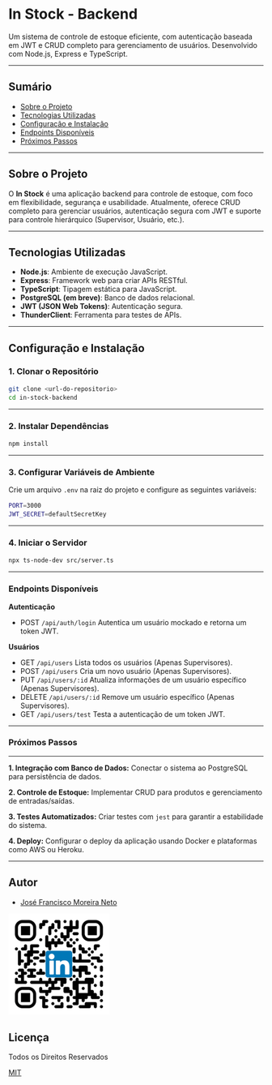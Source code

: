 # In Stock - Backend

Um sistema de controle de estoque eficiente, com autenticação baseada em JWT e CRUD completo para gerenciamento de usuários. Desenvolvido com Node.js, Express e TypeScript.

---

## Sumário
- [Sobre o Projeto](#sobre-o-projeto)
- [Tecnologias Utilizadas](#tecnologias-utilizadas)
- [Configuração e Instalação](#configuração-e-instalação)
- [Endpoints Disponíveis](#endpoints-disponíveis)
- [Próximos Passos](#próximos-passos)

---

## Sobre o Projeto

O **In Stock** é uma aplicação backend para controle de estoque, com foco em flexibilidade, segurança e usabilidade. Atualmente, oferece CRUD completo para gerenciar usuários, autenticação segura com JWT e suporte para controle hierárquico (Supervisor, Usuário, etc.).

---

## Tecnologias Utilizadas
- **Node.js**: Ambiente de execução JavaScript.
- **Express**: Framework web para criar APIs RESTful.
- **TypeScript**: Tipagem estática para JavaScript.
- **PostgreSQL (em breve)**: Banco de dados relacional.
- **JWT (JSON Web Tokens)**: Autenticação segura.
- **ThunderClient**: Ferramenta para testes de APIs.

---

## Configuração e Instalação

### 1. Clonar o Repositório
```bash
git clone <url-do-repositorio>
cd in-stock-backend
```

---
### 2. Instalar Dependências
```bash
npm install
```
---
### 3. Configurar Variáveis de Ambiente
Crie um arquivo ```.env``` na raiz do projeto e configure as seguintes variáveis:
```bash
PORT=3000
JWT_SECRET=defaultSecretKey
```
---
### 4. Iniciar o Servidor
```bash
npx ts-node-dev src/server.ts
```
---
### Endpoints Disponíveis
**Autenticação**
- POST ```/api/auth/login```
Autentica um usuário mockado e retorna um token JWT.

**Usuários**
- GET ```/api/users```
Lista todos os usuários (Apenas Supervisores).
- POST ```/api/users```
Cria um novo usuário (Apenas Supervisores).
- PUT ```/api/users/:id```
Atualiza informações de um usuário específico (Apenas Supervisores).
- DELETE ```/api/users/:id```
Remove um usuário específico (Apenas Supervisores).
- GET ```/api/users/test```
Testa a autenticação de um token JWT.

---

### Próximos Passos
---
**1. Integração com Banco de Dados:**
Conectar o sistema ao PostgreSQL para persistência de dados.

**2. Controle de Estoque:**
Implementar CRUD para produtos e gerenciamento de entradas/saídas.

**3. Testes Automatizados:**
Criar testes com ``` jest ``` para garantir a estabilidade do sistema.

**4. Deploy:**
Configurar o deploy da aplicação usando Docker e plataformas como AWS ou Heroku.

---

## Autor

- [José Francisco Moreira Neto](https://github.com/byzequinha)

![Logo](https://github.com/byzequinha/byzequinha/blob/main/Linkedin%20_qrcode%20Zequinha%20200px.png)


## Licença

Todos os Direitos Reservados

[MIT](https://choosealicense.com/licenses/mit/)

